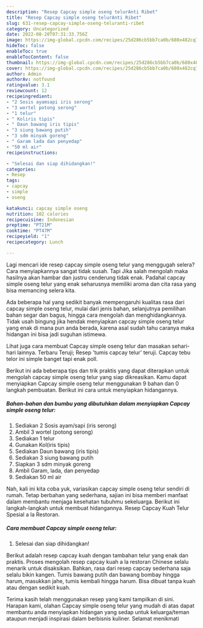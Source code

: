 ```yaml
---
description: "Resep Capcay simple oseng telurAnti Ribet"
title: "Resep Capcay simple oseng telurAnti Ribet"
slug: 631-resep-capcay-simple-oseng-teluranti-ribet
category: Uncategorized
date: 2022-08-20T07:31:33.756Z
image: https://img-global.cpcdn.com/recipes/25d286cb5bb7ca0b/680x482cq70/capcay-simple-oseng-telur-foto-resep-utama.jpg
hideToc: false
enableToc: true
enableTocContent: false
thumbnail: https://img-global.cpcdn.com/recipes/25d286cb5bb7ca0b/680x482cq70/capcay-simple-oseng-telur-foto-resep-utama.jpg
cover: https://img-global.cpcdn.com/recipes/25d286cb5bb7ca0b/680x482cq70/capcay-simple-oseng-telur-foto-resep-utama.jpg
author: Admin
authorAv: notfound
ratingvalue: 3.1
reviewcount: 12
recipeingredient:
- "2 Sosis ayamsapi iris serong"
- "3 wortel potong serong"
- "1 telur"
- " Koliris tipis"
- " Daun bawang iris tipis"
- "3 siung bawang putih"
- "3 sdm minyak goreng"
- " Garam lada dan penyedap"
- "50 ml air"
recipeinstructions:

- "Selesai dan siap dihidangkan!"
categories:
- Resep
tags:
- capcay
- simple
- oseng

katakunci: capcay simple oseng 
nutrition: 102 calories
recipecuisine: Indonesian
preptime: "PT21M"
cooktime: "PT47M"
recipeyield: "1"
recipecategory: Lunch

---
```



Lagi mencari ide resep capcay simple oseng telur yang menggugah selera? Cara menyiapkannya sangat tidak susah. Tapi Jika salah mengolah maka hasilnya akan hambar dan justru cenderung tidak enak. Padahal capcay simple oseng telur yang enak seharusnya memiliki aroma dan cita rasa yang bisa memancing selera kita.


Ada beberapa hal yang sedikit banyak mempengaruhi kualitas rasa dari capcay simple oseng telur, mulai dari jenis bahan, selanjutnya pemilihan bahan segar dan bagus, hingga cara mengolah dan menghidangkannya. Tidak usah bingung jika hendak menyiapkan capcay simple oseng telur yang enak di mana pun anda berada, karena asal sudah tahu caranya maka hidangan ini bisa jadi suguhan istimewa.

Lihat juga cara membuat Capcay simple oseng telur dan masakan sehari-hari lainnya. Terbaru Teruji; Resep &#39;tumis capcay telur&#39; teruji. Capcay tebu telor ini simple banget tapi enak poll.


Berikut ini ada beberapa tips dan trik praktis yang dapat diterapkan untuk mengolah capcay simple oseng telur yang siap dikreasikan. Kamu dapat menyiapkan Capcay simple oseng telur menggunakan 9 bahan dan 0 langkah pembuatan. Berikut ini cara untuk menyiapkan hidangannya.

<!--inarticleads1-->

##### Bahan-bahan dan bumbu yang dibutuhkan dalam menyiapkan Capcay simple oseng telur:

1. Sediakan 2 Sosis ayam/sapi (iris serong)
1. Ambil 3 wortel (potong serong)
1. Sediakan 1 telur
1. Gunakan  Kol(iris tipis)
1. Sediakan  Daun bawang (iris tipis)
1. Sediakan 3 siung bawang putih
1. Siapkan 3 sdm minyak goreng
1. Ambil  Garam, lada, dan penyedap
1. Sediakan 50 ml air


Nah, kali ini kita coba yuk, variasikan capcay simple oseng telur sendiri di rumah. Tetap berbahan yang sederhana, sajian ini bisa memberi manfaat dalam membantu menjaga kesehatan tubuhmu sekeluarga. Berikut ini langkah-langkah untuk membuat hidangannya. Resep Capcay Kuah Telur Spesial a la Restoran. 

<!--inarticleads2-->

##### Cara membuat Capcay simple oseng telur:


1. Selesai dan siap dihidangkan!

Berikut adalah resep capcay kuah dengan tambahan telur yang enak dan praktis. Proses mengolah resep capcay kuah a la restoran Chinese selalu menarik untuk disaksikan. Bahkan, rasa dari resep capcay sederhana saja selalu bikin kangen. Tumis bawang putih dan bawang bombay hingga harum, masukkan jahe, tumis kembali hingga harum. Bisa dibuat tanpa kuah atau dengan sedikit kuah. 

Terima kasih telah menggunakan resep yang kami tampilkan di sini. Harapan kami, olahan Capcay simple oseng telur yang mudah di atas dapat membantu anda menyiapkan hidangan yang sedap untuk keluarga/teman ataupun menjadi inspirasi dalam berbisnis kuliner. Selamat menikmati
